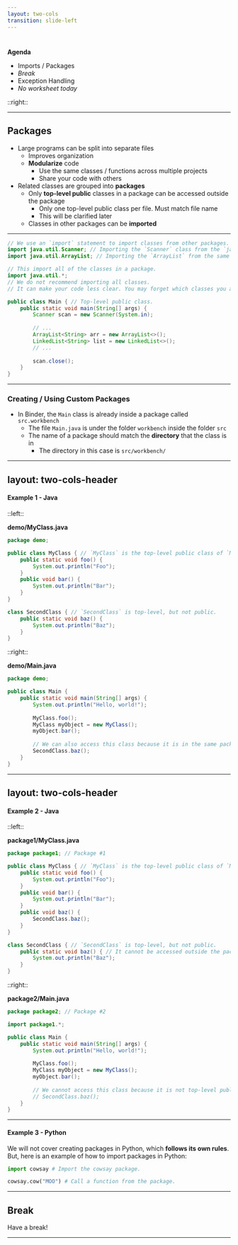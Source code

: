```yaml
---
layout: two-cols
transition: slide-left
---
```


# <DateTitle offset=4 />

<StartupBadge />

**Agenda**

- Imports / Packages
- *Break*
- Exception Handling
- *No worksheet today*

::right::

<Toc minDepth=2 maxDepth=3 mode="onlyCurrentTree" />

---

## Packages

<v-clicks depth=3>

- Large programs can be split into separate files
  - Improves organization
  - **Modularize** code
    - Use the same classes / functions across multiple projects
    - Share your code with others
- Related classes are grouped into **packages**
  - Only **top-level public** classes in a package can be accessed outside the package
    - Only one top-level public class per file. Must match file name
    - This will be clarified later
  - Classes in other packages can be **imported**

</v-clicks>

---

```java {all|1-3|1-3,12,15,19|5-6|5-6,16|7-8|10|all}
// We use an `import` statement to import classes from other packages.
import java.util.Scanner; // Importing the `Scanner` class from the `java.util` package.
import java.util.ArrayList; // Importing the `ArrayList` from the same package.

// This import all of the classes in a package.
import java.util.*;
// We do not recommend importing all classes.
// It can make your code less clear. You may forget which classes you are using.

public class Main { // Top-level public class.
    public static void main(String[] args) {
        Scanner scan = new Scanner(System.in);
        
        // ...
        ArrayList<String> arr = new ArrayList<>();
        LinkedList<String> list = new LinkedList<>();
        // ...
        
        scan.close();
    }
}
```

---

### Creating / Using Custom Packages

<StartupBadge />

<v-clicks depth=3>

- In Binder, the `Main` class is already inside a package called `src.workbench`
  - The file `Main.java` is under the folder `workbench` inside the folder `src`
  - The name of a package should match the **directory** that the class is in
    - The directory in this case is `src/workbench/`

</v-clicks>

---
layout: two-cols-header
---

#### Example 1 - Java <logos-java />

::left::

**demo/MyClass.java**

```java {monaco-run} {autorun:false, runnerOptions:{entrypoint:false, file_path:'MyClass.java'}}
package demo;

public class MyClass { // `MyClass` is the top-level public class of `MyClass.java`
    public static void foo() {
        System.out.println("Foo");
    }
    public void bar() {
        System.out.println("Bar");
    }
}

class SecondClass { // `SecondClass` is top-level, but not public.
    public static void baz() {
        System.out.println("Baz");
    }
}
```

::right::

**demo/Main.java**

```java {monaco-run} {autorun:false, runnerOptions:{addSources:['MyClass.java']}}
package demo;

public class Main {
    public static void main(String[] args) {
        System.out.println("Hello, world!");
        
        MyClass.foo();
        MyClass myObject = new MyClass();
        myObject.bar();
        
        // We can also access this class because it is in the same package.
        SecondClass.baz();
    }
}
```

<!-- Instructor should explain demos once they appear. -->

---
layout: two-cols-header
---

#### Example 2 - Java <logos-java />

::left::

**package1/MyClass.java**

```java {monaco-run} {autorun:false, runnerOptions:{entrypoint:false, file_path:'MyClass.java'}}
package package1; // Package #1

public class MyClass { // `MyClass` is the top-level public class of `MyClass.java`
    public static void foo() {
        System.out.println("Foo");
    }
    public void bar() {
        System.out.println("Bar");
    }
    public void baz() {
        SecondClass.baz();
    }
}

class SecondClass { // `SecondClass` is top-level, but not public.
    public static void baz() { // It cannot be accessed outside the package1 package.
        System.out.println("Baz");
    }
}
```

::right::

**package2/Main.java**

```java {monaco-run} {autorun:false, runnerOptions:{addSources:['MyClass.java']}}
package package2; // Package #2

import package1.*;

public class Main {
    public static void main(String[] args) {
        System.out.println("Hello, world!");
        
        MyClass.foo();
        MyClass myObject = new MyClass();
        myObject.bar();
        
        // We cannot access this class because it is not top-level public.
        // SecondClass.baz();
    }
}
```

<!-- 
Instructor should explain demos once they appear.
Optionally, demo this in an external environment since today is far less busy.
-->

---

#### Example 3 - Python <logos-python />

<span v-mark.underline.red>We will not cover creating packages in Python, which **follows its own rules**.</span>  
But, here is an example of how to import packages in Python:

```python {monaco-run} {autorun:false}
import cowsay # Import the cowsay package.

cowsay.cow("MOO") # Call a function from the package.
```

---

## Break

Have a break!

<RandomPicture />

---


